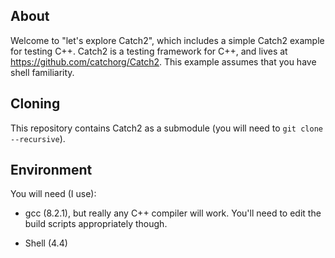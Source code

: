About
---

Welcome to "let's explore Catch2", which includes a simple Catch2 example for
testing C++. Catch2 is a testing framework for C++, and lives at
https://github.com/catchorg/Catch2. This example assumes that you have shell
familiarity.

Cloning
---

This repository contains Catch2 as a submodule (you will need to `git clone
--recursive`).

Environment
---

You will need (I use):

 - gcc (8.2.1), but really any C++ compiler will work. You'll need to edit the
   build scripts appropriately though.

 - Shell (4.4)
